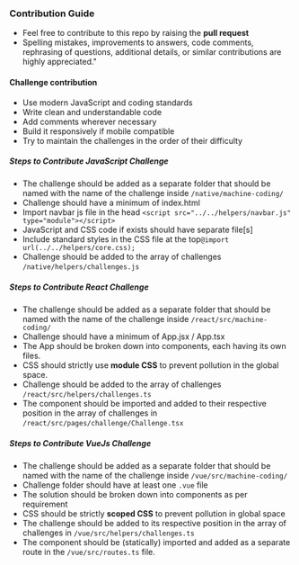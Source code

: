 ### Contribution Guide

- Feel free to contribute to this repo by raising the **pull request**
- Spelling mistakes, improvements to answers, code comments, rephrasing of questions, additional details, or similar contributions are highly appreciated."

#### Challenge contribution

- Use modern JavaScript and coding standards
- Write clean and understandable code
- Add comments wherever necessary
- Build it responsively if mobile compatible
- Try to maintain the challenges in the order of their difficulty

##### Steps to Contribute JavaScript Challenge

- The challenge should be added as a separate folder that should be named with the name of the challenge inside `/native/machine-coding/`
- Challenge should have a minimum of index.html
- Import navbar js file in the head `<script src="../../helpers/navbar.js" type="module"></script>`
- JavaScript and CSS code if exists should have separate file[s]
- Include standard styles in the CSS file at the top`@import url(../../helpers/core.css);`
- Challenge should be added to the array of challenges `/native/helpers/challenges.js`

##### Steps to Contribute React Challenge

- The challenge should be added as a separate folder that should be named with the name of the challenge inside `/react/src/machine-coding/`
- Challenge should have a minimum of App.jsx / App.tsx
- The App should be broken down into components, each having its own files.
- CSS should strictly use **module CSS** to prevent pollution in the global space.
- Challenge should be added to the array of challenges `/react/src/helpers/challenges.ts`
- The component should be imported and added to their respective position in the array of challenges in `/react/src/pages/challenge/Challenge.tsx`


##### Steps to Contribute VueJs Challenge

- The challenge should be added as a separate folder that should be named with the name of the challenge inside `/vue/src/machine-coding/`
- Challenge folder should have at least one `.vue` file
- The solution should be broken down into components as per requirement
- CSS should be strictly **scoped CSS** to prevent pollution in global space
- The challenge should be added to its respective position in the array of challenges in `/vue/src/helpers/challenges.ts`
- The component should be (statically) imported and added as a separate route in the `/vue/src/routes.ts` file.
